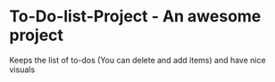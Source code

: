 # To-Do-list-Project - An awesome project
Keeps the list of to-dos (You can delete and add items) and have nice visuals
